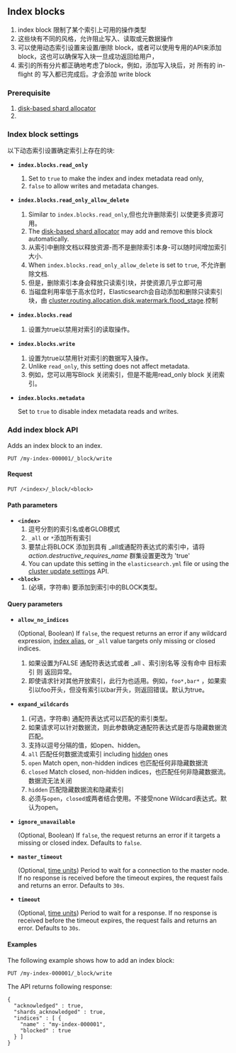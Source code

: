

## Index blocks

1. index block 限制了某个索引上可用的操作类型
2. 这些块有不同的风格，允许阻止写入、读取或元数据操作
3. 可以使用动态索引设置来设置/删除 block，或者可以使用专用的API来添加block，这也可以确保写入块一旦成功返回给用户，
4. 索引的所有分片都正确地考虑了block，例如，添加写入块后，对 所有的 in-flight 的 写入都已完成后。才会添加 write block



### Prerequisite

1.  [disk-based shard allocator](https://www.elastic.co/guide/en/elasticsearch/reference/7.13/modules-cluster.html#disk-based-shard-allocation) 
2. 

### Index block settings

以下动态索引设置确定索引上存在的块:

- **`index.blocks.read_only`**

  1. Set to `true` to make the index and index metadata read only, 
  2. `false` to allow writes and metadata changes.

- **`index.blocks.read_only_allow_delete`**

  1. Similar to `index.blocks.read_only`,但也允许删除索引 以使更多资源可用。
  2. The [disk-based shard allocator](https://www.elastic.co/guide/en/elasticsearch/reference/7.13/modules-cluster.html#disk-based-shard-allocation) may add and remove this block automatically.
  3. 从索引中删除文档以释放资源-而不是删除索引本身-可以随时间增加索引大小. 
  4. When `index.blocks.read_only_allow_delete` is set to `true`, 不允许删除文档. 
  5. 但是，删除索引本身会释放只读索引块，并使资源几乎立即可用
  6. 当磁盘利用率低于高水位时，Elasticsearch会自动添加和删除只读索引块，由 [cluster.routing.allocation.disk.watermark.flood_stage](https://www.elastic.co/guide/en/elasticsearch/reference/7.13/modules-cluster.html#cluster-routing-flood-stage).控制

- **`index.blocks.read`**

  1. 设置为true以禁用对索引的读取操作。

- **`index.blocks.write`**

  1. 设置为true以禁用针对索引的数据写入操作。
  2.  Unlike `read_only`, this setting does not affect metadata. 
  3. 例如，您可以用写Block 关闭索引，但是不能用read_only block 关闭索引。

- **`index.blocks.metadata`**

  Set to `true` to disable index metadata reads and writes.

### Add index block API

Adds an index block to an index.

```console
PUT /my-index-000001/_block/write
```

#### Request

```
PUT /<index>/_block/<block>
```

#### Path parameters

- **`<index>`**
  1. 逗号分割的索引名或者GLOB模式
  2.  `_all` or `*`添加所有索引
  3. 要禁止将BLOCK 添加到具有 _all或通配符表达式的索引中，请将*action.destructive_requires_name* 群集设置更改为 'true'
  4. You can update this setting in the `elasticsearch.yml` file or using the [cluster update settings](https://www.elastic.co/guide/en/elasticsearch/reference/7.13/cluster-update-settings.html) API.
- **`<block>`**
  1. (必填，字符串) 要添加到索引中的BLOCK类型。

#### Query parameters

- **`allow_no_indices`**

  (Optional, Boolean) If `false`, the request returns an error if any wildcard expression, [index alias](https://www.elastic.co/guide/en/elasticsearch/reference/7.13/indices-aliases.html), or `_all` value targets only missing or closed indices. 

  1. 如果设置为FALSE 通配符表达式或者 _all 、索引别名等 没有命中 目标索引 则 返回异常。
  2. 即使请求针对其他开放索引，此行为也适用。例如，`foo*,bar*` ，如果索引以foo开头，但没有索引以bar开头，则返回错误。默认为true。

  

- **`expand_wildcards`**

  1. (可选，字符串) 通配符表达式可以匹配的索引类型。
  2. 如果请求可以针对数据流，则此参数确定通配符表达式是否与隐藏数据流匹配。
  3. 支持以逗号分隔的值，如open、hidden。
  4. `all` 匹配任何数据流或索引 including [hidden](https://www.elastic.co/guide/en/elasticsearch/reference/7.13/multi-index.html#hidden) ones
  5. `open` Match open, non-hidden indices 也匹配任何非隐藏数据流
  6. `closed` Match closed, non-hidden indices，也匹配任何非隐藏数据流。数据流无法关闭
  7. `hidden` 匹配隐藏数据流和隐藏索引
  8. 必须与`open`，`closed`或两者结合使用。不接受none Wildcard表达式。默认为open。

  

- **`ignore_unavailable`**

  (Optional, Boolean) If `false`, the request returns an error if it targets a missing or closed index. Defaults to `false`.

- **`master_timeout`**

  (Optional, [time units](https://www.elastic.co/guide/en/elasticsearch/reference/7.13/common-options.html#time-units)) Period to wait for a connection to the master node. If no response is received before the timeout expires, the request fails and returns an error. Defaults to `30s`.

- **`timeout`**

  (Optional, [time units](https://www.elastic.co/guide/en/elasticsearch/reference/7.13/common-options.html#time-units)) Period to wait for a response. If no response is received before the timeout expires, the request fails and returns an error. Defaults to `30s`.

#### Examples

The following example shows how to add an index block:

```console
PUT /my-index-000001/_block/write
```

The API returns following response:

```console-result
{
  "acknowledged" : true,
  "shards_acknowledged" : true,
  "indices" : [ {
    "name" : "my-index-000001",
    "blocked" : true
  } ]
}
```